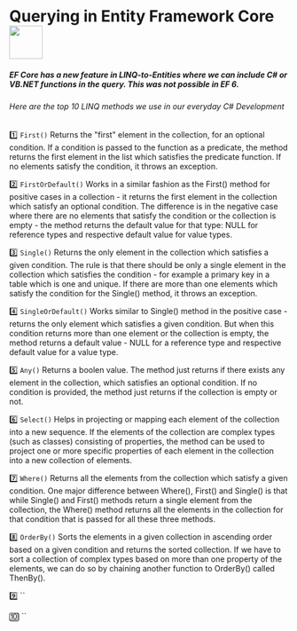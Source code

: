 # Querying in Entity Framework Core  <img src="https://media.giphy.com/media/dYsB5F09z0fYvQLm9K/giphy.gif" width="60">
##### EF Core has a new feature in LINQ-to-Entities where we can include C# or VB.NET functions in the query. This was not possible in EF 6.

###### Here are the top 10 LINQ methods we use in our everyday C# Development

1️⃣ `First()`  Returns the "first" element in the collection, for an optional condition. If a condition is passed to the function as a predicate, the method returns the first element in the list which satisfies the predicate function. If no elements satisfy the condition, it throws an exception.

2️⃣ `FirstOrDefault()`  Works in a similar fashion as the First() method for positive cases in a collection - it returns the first element in the collection which satisfy an optional condition. The difference is in the negative case where there are no elements that satisfy the condition or the collection is empty - the method returns the default value for that type: NULL for reference types and respective default value for value types.

3️⃣ `Single()`  Returns the only element in the collection which satisfies a given condition. The rule is that there should be only a single element in the collection which satisfies the condition - for example a primary key in a table which is one and unique. If there are more than one elements which satisfy the condition for the Single() method, it throws an exception.

4️⃣ `SingleOrDefault()` Works similar to Single() method in the positive case - returns the only element which satisfies a given condition. But when this condition returns more than one element or the collection is empty, the method returns a default value - NULL for a reference type and respective default value for a value type.

5️⃣ `Any()` Returns a boolen value. The method just returns if there exists any element in the collection, which satisfies an optional condition. If no condition is provided, the method just returns if the collection is empty or not.

6️⃣ `Select()` Helps in projecting or mapping each element of the collection into a new sequence. If the elements of the collection are complex types (such as classes) consisting of properties, the method can be used to project one or more specific properties of each element in the collection into a new collection of elements.

7️⃣ `Where()` Returns all the elements from the collection which satisfy a given condition. One major difference between Where(), First() and Single() is that while Single() and First() methods return a single element from the collection, the Where() method returns all the elements in the collection for that condition that is passed for all these three methods.

8️⃣ `OrderBy()` Sorts the elements in a given collection in ascending order based on a given condition and returns the sorted collection. If we have to sort a collection of complex types based on more than one property of the elements, we can do so by chaining another function to OrderBy() called ThenBy().

9️⃣ ``

🔟 ``
